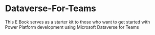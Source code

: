 # Dataverse-For-Teams

This E Book serves as a starter kit to those who want to get started with Power Platform development using Microsoft Dataverse for Teams
